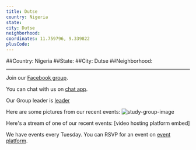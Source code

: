 ```yaml
---
title: Dutse
country: Nigeria
state: 
city: Dutse
neighborhood: 
coordinates: 11.759796, 9.339822
plusCode:
---
```


##Country: Nigeria
##State: 
##City: Dutse
##Neighborhood: 
*****
Join our [Facebook group](https://www.facebook.com/groups/free.code.camp.dutse.jigawa).

You can chat with us on [chat app]().

Our Group leader is [leader]()

Here are some pictures from our recent events:
![study-group-image]()

Here's a stream of one of our recent events:
[video hosting platform embed]

We have events every Tuesday. You can RSVP for an event on [event platform]().

